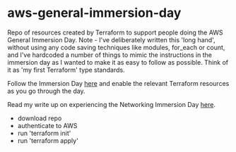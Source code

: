 # aws-general-immersion-day

Repo of resources created by Terraform to support people doing the AWS General Immersion Day.  Note - I've deliberately written this 'long hand', without using any code saving techniques like modules, for_each or count, and I've hardcoded a number of things to mimic the instructions in the immersion day as I wanted to make it as easy to follow as possible.  Think of it as 'my first Terraform' type standards.

Follow the Immersion Day [here](https://catalog.us-east-1.prod.workshops.aws/workshops/f3a3e2bd-e1d5-49de-b8e6-dac361842e76/en-US/preparation-guide) and enable the relevant Terraform resources as you go through the day.

Read my write up on experiencing the Networking Immersion Day [here]().

- download repo
- authenticate to AWS
- run 'terraform init'
- run 'terraform apply'